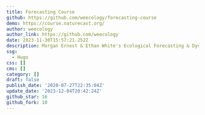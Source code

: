 ```yaml
---
title: Forecasting Course
github: https://github.com/weecology/forecasting-course
demo: https://course.naturecast.org/
author: weecology
author_link: https://github.com/weecology
date: 2023-11-30T15:57:21.252Z
description: Morgan Ernest & Ethan White's Ecological Forecasting & Dynamics Course
ssg:
  - Hugo
css: []
cms: []
category: []
draft: false
publish_date: '2020-07-27T22:35:04Z'
update_date: '2023-12-04T20:42:24Z'
github_star: 16
github_fork: 10
---
```

